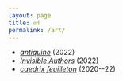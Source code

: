 ```yaml
---
layout: page
title: 𝔞𝔯𝔱
permalink: /art/
---
```


- [*antiquine*](/writing/antiquine) (2022)
- [*Invisible Authors*](/writing/invisible-authors.pdf) (2022)
- [*caedrix feuilleton*](https://caedrix.tumblr.com/) (2020--22)
